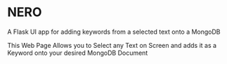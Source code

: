 # NERO
A Flask UI app for adding keywords from a selected text onto a MongoDB

This Web Page Allows you to Select any Text on Screen and adds it as a Keyword onto your desired MongoDB Document

